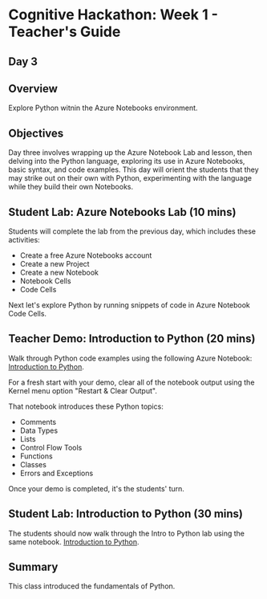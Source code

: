 # Cognitive Hackathon: Week 1 - Teacher's Guide
## Day 3

## Overview
Explore Python witnin the Azure Notebooks environment.

## Objectives
Day three involves wrapping up the Azure Notebook Lab and lesson, then delving into the Python language, exploring its use in Azure Notebooks, basic syntax, and code examples. This day will orient the students that they may strike out on their own with Python, experimenting with the language while they build their own Notebooks.


## Student Lab: Azure Notebooks Lab (10 mins)

Students will complete the lab from the previous day, which includes these activities:

* Create a free Azure Notebooks account
* Create a new Project
* Create a new Notebook
* Notebook Cells
* Code Cells

Next let's explore Python by running snippets of code in Azure Notebook Code Cells.

## Teacher Demo: Introduction to Python (20 mins)
Walk through Python code examples using the following Azure Notebook:
[Introduction to Python]("https://github.com/danhermes/cognitive-hackathon/Teacher%Guide/Week%1/Introduction%to%Python.ipynb").

For a fresh start with your demo, clear all of the notebook output using the Kernel menu option "Restart & Clear Output".

That notebook introduces these Python topics:
* Comments
* Data Types
* Lists
* Control Flow Tools
* Functions
* Classes
* Errors and Exceptions

Once your demo is completed, it's the students' turn.

## Student Lab: Introduction to Python (30 mins)
The students should now walk through the Intro to Python lab using the same notebook.
[Introduction to Python]("https://github.com/danhermes/cognitive-hackathon/Teacher%Guide/Week%1/Introduction%to%Python.ipynb").

## Summary
This class introduced the fundamentals of Python.

